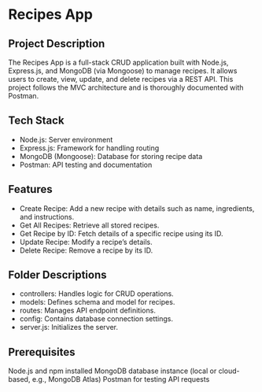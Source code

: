 # Recipes App

## Project Description
The Recipes App is a full-stack CRUD application built with Node.js, Express.js, and MongoDB (via Mongoose) to manage recipes. It allows users to create, view, update, and delete recipes via a REST API. This project follows the MVC architecture and is thoroughly documented with Postman.

## Tech Stack
- Node.js: Server environment
- Express.js: Framework for handling routing
- MongoDB (Mongoose): Database for storing recipe data
- Postman: API testing and documentation
## Features
- Create Recipe: Add a new recipe with details such as name, ingredients, and instructions.
- Get All Recipes: Retrieve all stored recipes.
- Get Recipe by ID: Fetch details of a specific recipe using its ID.
- Update Recipe: Modify a recipe’s details.
- Delete Recipe: Remove a recipe by its ID.

## Folder Descriptions
- controllers: Handles logic for CRUD operations.
- models: Defines schema and model for recipes.
- routes: Manages API endpoint definitions.
- config: Contains database connection settings.
- server.js: Initializes the server.

## Prerequisites
Node.js and npm installed
MongoDB database instance (local or cloud-based, e.g., MongoDB Atlas)
Postman for testing API requests